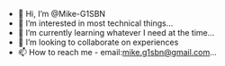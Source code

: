- 👋 Hi, I’m @Mike-G1SBN
- 👀 I’m interested in most technical things...
- 🌱 I’m currently learning whatever I need at the time...
- 💞️ I’m looking to collaborate on experiences
- 📫 How to reach me - email:mike.g1sbn@gmail.com...

<!---
Mike-G1SBN/Mike-G1SBN is a ✨ special ✨ repository because its `README.md` (this file) appears on your GitHub profile.
You can click the Preview link to take a look at your changes.
--->
